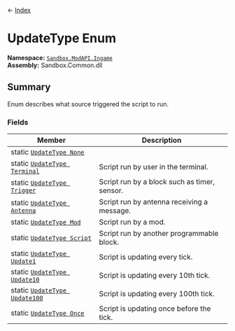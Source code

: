 ← [Index](index)
# UpdateType Enum
**Namespace:** [`Sandbox.ModAPI.Ingame`](Sandbox.ModAPI.Ingame)  
**Assembly:** Sandbox.Common.dll  
## Summary
Enum describes what source triggered the script to run.
### Fields
|Member|Description|
|---|---|
|static [`UpdateType None`](Sandbox.ModAPI.Ingame.None)||
|static [`UpdateType Terminal`](Sandbox.ModAPI.Ingame.Terminal)|Script run by user in the terminal.|
|static [`UpdateType Trigger`](Sandbox.ModAPI.Ingame.Trigger)|Script run by a block such as timer, sensor.|
|static [`UpdateType Antenna`](Sandbox.ModAPI.Ingame.Antenna)|Script run by antenna receiving a message.|
|static [`UpdateType Mod`](Sandbox.ModAPI.Ingame.Mod)|Script run by a mod.|
|static [`UpdateType Script`](Sandbox.ModAPI.Ingame.Script)|Script run by another programmable block.|
|static [`UpdateType Update1`](Sandbox.ModAPI.Ingame.Update1)|Script is updating every tick.|
|static [`UpdateType Update10`](Sandbox.ModAPI.Ingame.Update10)|Script is updating every 10th tick.|
|static [`UpdateType Update100`](Sandbox.ModAPI.Ingame.Update100)|Script is updating every 100th tick.|
|static [`UpdateType Once`](Sandbox.ModAPI.Ingame.Once)|Script is updating once before the tick.|
